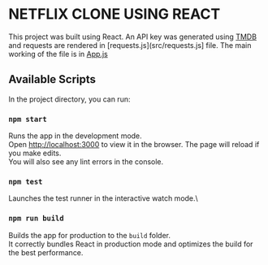 
# NETFLIX CLONE USING REACT

This project was built using React. An API key was generated using [TMDB](https://www.themoviedb.org/settings/api) and requests are rendered in [requests.js](src/requests.js] file. The main working of the file is in [App.js](src/App.js)

## Available Scripts

In the project directory, you can run:

### `npm start`

Runs the app in the development mode.\
Open [http://localhost:3000](http://localhost:3000) to view it in the browser.
The page will reload if you make edits.\
You will also see any lint errors in the console.

### `npm test`

Launches the test runner in the interactive watch mode.\

### `npm run build`

Builds the app for production to the `build` folder.\
It correctly bundles React in production mode and optimizes the build for the best performance.
